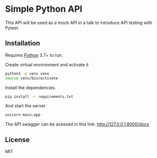 # Simple Python API

This API will be used as a mock API in a talk to introduce API testing with Pytest.

## Installation

Requires [Python](https://www.python.org/) 3.7+ to run.

Create virtual environment and activate it

```sh
python3 -m venv venv
source venv/bin/activate
```

Install the dependencies.

```sh
pip install -r requirements.txt
```

And start the server

```sh
uvicorn main:app
```

The API swagger can be acessed in this link: http://127.0.0.1:8000/docs


## License

MIT
